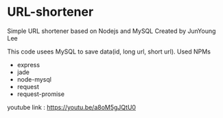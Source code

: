 # URL-shortener
Simple URL shortener based on Nodejs and MySQL
Created by JunYoung Lee

This code usees MySQL to save data(id, long url, short url).
Used NPMs
- express
- jade
- node-mysql
- request
- request-promise


youtube link : https://youtu.be/a8oM5gJQtU0
